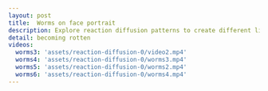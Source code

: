 ```yaml
---
layout: post
title:  Worms on face portrait
description: Explore reaction diffusion patterns to create different life forms. Add special local control to handle size.
detail: becoming rotten
videos: 
  worms3: 'assets/reaction-diffusion-0/video2.mp4'
  worms4: 'assets/reaction-diffusion-0/worms3.mp4'
  worms5: 'assets/reaction-diffusion-0/worms2.mp4'
  worms6: 'assets/reaction-diffusion-0/worms4.mp4'
---
```

